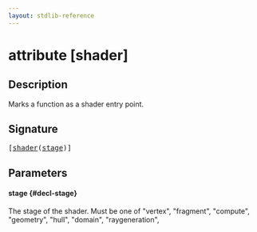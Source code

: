 ```yaml
---
layout: stdlib-reference
---
```


# attribute [shader]

## Description

Marks a function as a shader entry point.

## Signature

<pre>
[<a href="/stdlib-reference/attributes/shader">shader</a>(<a href="/stdlib-reference/attributes/shader#decl-stage" class="code_param">stage</a>)]
</pre>

## Parameters

#### stage {#decl-stage}
The stage of the shader. Must be one of "vertex", "fragment", "compute", "geometry", "hull", "domain", "raygeneration",


